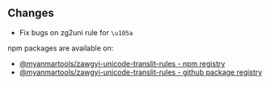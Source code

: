 ## Changes

* Fix bugs on zg2uni rule for `\u105a`

npm packages are available on:

* [@myanmartools/zawgyi-unicode-translit-rules - npm registry](https://www.npmjs.com/package/@myanmartools/zawgyi-unicode-translit-rules)
* [@myanmartools/zawgyi-unicode-translit-rules - github package registry](https://github.com/myanmartools/zawgyi-unicode-translit-rules/packages)
